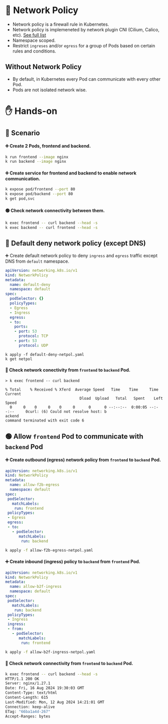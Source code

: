 # 🔐 Network Policy

- Network policy is a firewall rule in Kubernetes.
- Network policy is implemeneted by network plugin CNI (Cilium, Calico, etc). [See full list](https://landscape.cncf.io/?view-mode=card&classify=category&sort-by=name&sort-direction=asc#runtime--cloud-native-network)
- Namespace scoped.
- Restrict `ingreses` and/or `egress` for a group of Pods based on certain rules and conditions.

## Without Network Policy
- By default, in Kubernetes every Pod can communicate with every other Pod.
- Pods are not isolated network wise.

# ✋ Hands-on

## 🎯 Scenario

#### ➕ Create 2 Pods, frontend and backend.

```sh
k run frontend --image nginx
k run backend --image nginx
```

#### ➕ Create service for frontend and backend to enable network communication.

```sh
k expose pod/frontend --port 80
k expose pod/backend --port 80
k get pod,svc
```

#### 🟢 Check network connectivity between them.

```sh
k exec frontend -- curl backend --head -s
k exec backend -- curl frontend --head -s
```


## 🛑 Default deny network policy (except DNS)

➕ Create default network policy to deny `ingress` and `egress` traffic except DNS from `default` namespace.

```yaml
apiVersion: networking.k8s.io/v1
kind: NetworkPolicy
metadata:
  name: default-deny
  namespace: default
spec:
  podSelector: {}
  policyTypes:
  - Egress
  - Ingress
  egress:
  - to:
    ports:
    - port: 53
      protocol: TCP
    - port: 53
      protocol: UDP
```

```
k apply -f default-deny-netpol.yaml
k get netpol
```


#### 🔗 Check network conectivity from `frontend` to `backend` Pod.

```
> k exec frontend -- curl backend

% Total    % Received % Xferd  Average Speed   Time    Time     Time  Current
                                 Dload  Upload   Total   Spent    Left  Speed
  0     0    0     0    0     0      0      0 --:--:--  0:00:05 --:--:--     0curl: (6) Could not resolve host: b
ackend
command terminated with exit code 6
```

## 🟢 Allow `frontend` Pod to communicate with `backend` Pod

#### ➕ Create outbound (egress) network policy from `frontend` to `backend` Pod.

```yaml
apiVersion: networking.k8s.io/v1
kind: NetworkPolicy
metadata:
  name: allow-f2b-egress
  namespace: default
spec:
 podSelector:
   matchLabels:
    run: frontend
 policyTypes:
 - Egress
 egress:
 - to:
   - podSelector:
      matchLabels:
       run: backend
```

```sh
k apply -f allow-f2b-egress-netpol.yaml
```

#### ➕ Create inbound (ingress) policy to `backend` from `frontend` Pod.

```yaml
apiVersion: networking.k8s.io/v1
kind: NetworkPolicy
metadata:
  name: allow-b2f-ingress
  namespace: default
spec:
 podSelector:
   matchLabels:
    run: backend
 policyTypes:
 - Ingress
 ingress:
 - from:
   - podSelector:
      matchLabels:
       run: frontend
```

```sh
k apply -f allow-b2f-ingress-netpol.yaml
```

#### 🔗 Check network connectivity from `frontend` to `backend` Pod.

```sh
k exec frontend -- curl backend --head -s
HTTP/1.1 200 OK
Server: nginx/1.27.1
Date: Fri, 16 Aug 2024 19:30:03 GMT
Content-Type: text/html
Content-Length: 615
Last-Modified: Mon, 12 Aug 2024 14:21:01 GMT
Connection: keep-alive
ETag: "66ba1a4d-267"
Accept-Ranges: bytes
```


 
